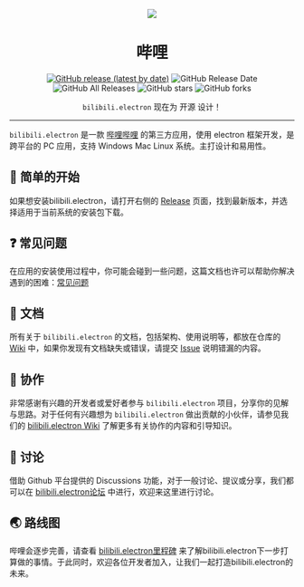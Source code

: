 <p align="center">
<img src="https://i.loli.net/2020/08/30/sn8ov9cYDCGeWPk.png"/>
</p>


<div align="center">


# 哔哩

[![GitHub release (latest by date)](https://img.shields.io/github/v/release/Q-Tai-mu/bilibili.electron)](https://github.com/Richasy/Bili.Uwp/releases) ![GitHub Release Date](https://img.shields.io/github/release-date/Q-Tai-mu/bilibili.electron) ![GitHub All Releases](https://img.shields.io/github/downloads/Q-Tai-mu/bilibili.electron/total) ![GitHub stars](https://img.shields.io/github/stars/Q-Tai-mu/bilibili.electron?style=flat) ![GitHub forks](https://img.shields.io/github/forks/Q-Tai-mu/bilibili.electron)

`bilibili.electron` 现在为 开源 设计！

</div>

---

`bilibili.electron` 是一款 [哔哩哔哩](https://www.bilibili.com) 的第三方应用，使用 electron 框架开发，是跨平台的 PC 应用，支持 Windows Mac Linux 系统。主打设计和易用性。

## 🙌 简单的开始

如果想安装bilibili.electron，请打开右侧的 [Release](https://github.com/Q-Tai-mu/bilibili.electron/releases) 页面，找到最新版本，并选择适用于当前系统的安装包下载。

## ❓ 常见问题

在应用的安装使用过程中，你可能会碰到一些问题，这篇文档也许可以帮助你解决遇到的困难：[常见问题](https://github.com/Richasy/Bili.Uwp/wiki/%E5%B8%B8%E8%A7%81%E9%97%AE%E9%A2%98)

## 📃 文档

所有关于 `bilibili.electron` 的文档，包括架构、使用说明等，都放在仓库的 [Wiki](https://github.com/) 中，如果你发现有文档缺失或错误，请提交 [Issue](https://github.com/) 说明错漏的内容。

## 🚀 协作

非常感谢有兴趣的开发者或爱好者参与 `bilibili.electron` 项目，分享你的见解与思路。对于任何有兴趣想为 `bilibili.electron` 做出贡献的小伙伴，请参见我们的 [bilibili.electron Wiki](https://github.com/) 了解更多有关协作的内容和引导知识。

## 💬 讨论

借助 Github 平台提供的 Discussions 功能，对于一般讨论、提议或分享，我们都可以在 [bilibili.electron论坛](https://github.com/) 中进行，欢迎来这里进行讨论。

## 🌏 路线图

哔哩会逐步完善，请查看 [bilibili.electron里程碑](https://github.com/) 来了解bilibili.electron下一步打算做的事情。于此同时，欢迎各位开发者加入，让我们一起打造bilibili.electron的未来。